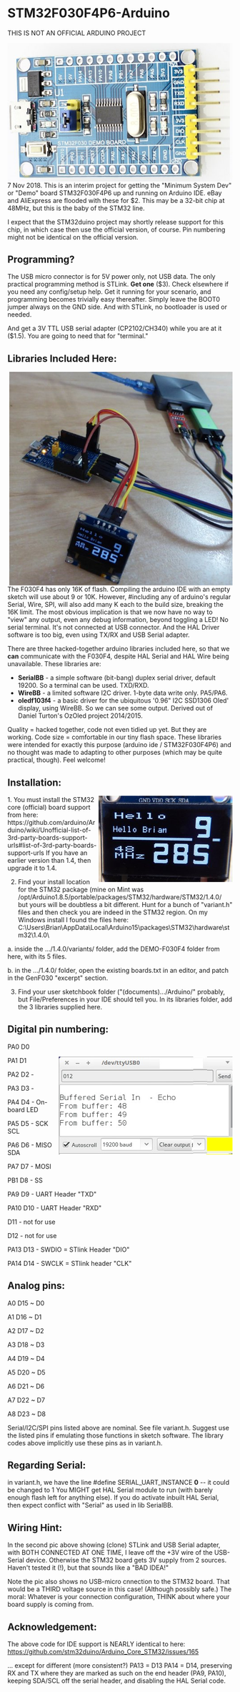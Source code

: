 # STM32F030F4P6-Arduino

THIS IS NOT AN OFFICIAL ARDUINO PROJECT

<img align="right" src="STM32F030-Dev-Brd.jpg">7 Nov 2018. This is an interim project 
for getting the "Minimum System Dev" or "Demo" board STM32F030F4P6
up and running on Arduino IDE.  eBay and AliExpress are flooded with these for $2.  This may be a 32-bit chip at 48MHz, but this is the baby of the STM32 line.

I expect that the STM32duino project may shortly release 
support for this chip, in which case then use the official version, of course.  Pin numbering might 
not be identical on the official version.

## Programming?

The USB micro connector is for 5V power only, not USB data. The only practical programming method is STLink.
**Get one** ($3). Check elsewhere if you need any config/setup help. 
Get it running for your scenario, and programming becomes trivially easy thereafter. Simply leave the BOOT0 jumper always on the GND side.
And with STLink, no bootloader is used or needed.

And get a 3V TTL USB serial adapter (CP2102/CH340) while you are at it ($1.5). You are going to need that for "terminal."

## Libraries Included Here:

<img align="right" src="P1070122.JPG">The F030F4 has only 16K of flash. Compiling the arduino IDE with an empty sketch will use about 9 or 10K. 
However, #including any of arduino's regular Serial, Wire, SPI, will also add many K each to the build size, breaking the 16K limit.
The most obvious implication is that we now have no way to "view" any output, even any debug information,
beyond toggling a LED!  No serial terminal. It's not connected at USB connector. 
And the HAL Driver software is too big, even using TX/RX and USB Serial adapter.

There are three hacked-together arduino libraries included here, so that we **can** communicate 
with the F030F4, despite HAL Serial and HAL Wire being unavailable. These libraries are:

 - __SerialBB__ - a simple software (bit-bang) duplex serial driver, default 19200. 
      So a terminal can be used. TXD/RXD.
 - __WireBB__ - a limited software I2C driver. 1-byte data write only. PA5/PA6.
 - __oledf103f4__ - a basic driver for the ubiquitous '0.96" I2C SSD1306 Oled' display, using WireBB.
      So we can see some output. Derived out of Daniel Turton's OzOled project 2014/2015.

Quality = hacked together, code not even tidied up yet.  But they are working.
Code size = comfortable in our tiny flash space.
These libraries were intended for exactly this purpose (arduino ide / STM32F030F4P6)
and no thought was made to adapting to other purposes (which may be quite practical, though).
Feel welcome!

## Installation:

<img align="right" src="P1070121.JPG">
1. You must install the STM32 core (official) board support from here:
   https://github.com/arduino/Arduino/wiki/Unofficial-list-of-3rd-party-boards-support-urls#list-of-3rd-party-boards-support-urls
   If you have an earlier version than 1.4, then upgrade it to 1.4.
   
   
2. Find your install location for the STM32 package (mine on Mint was /opt/Arduino1.8.5/portable/packages/STM32/hardware/STM32/1.4.0/
but yours will be doubtless a bit different. Hunt for a bunch of "variant.h" files and then check
you are indeed in the STM32 region. On my Windows install I found the files here:  C:\Users\Brian\AppData\Local\Arduino15\packages\STM32\hardware\stm32\1.4.0\

a. inside the .../1.4.0/variants/ folder, add the DEMO-F030F4 folder from here, with its 5 files.

b. in the .../1.4.0/ folder, open the existing boards.txt in an editor, and patch in the GenF030 "excerpt" section.

3. Find your user sketchbook folder ("(documents).../Arduino/" probably, but File/Preferences in your IDE should tell you.
In its libraries folder, add the 3 libraries supplied here.


## Digital pin numbering:

  PA0  D0 
  
  PA1  D1 <img align="right" src="ss66.jpg">
  
  PA2  D2  - 
  
  PA3  D3  - 
  
  PA4  D4  - On-board LED
  
  PA5  D5  - SCK   SCL
  
  PA6  D6  - MISO  SDA  
  
  PA7  D7  - MOSI  
  
  PB1  D8  - SS
  
  PA9  D9  - UART Header "TXD" 
  
  PA10 D10 - UART Header "RXD" 
  
  D11 - not for use
  
  D12 - not for use
  
  PA13 D13 - SWDIO  = STlink Header "DIO"
  
  PA14 D14 - SWCLK  = STlink header "CLK"
  

## Analog pins:

A0	D15 ~ D0

A1	D16 ~ D1

A2	D17 ~ D2

A3	D18 ~ D3

A4	D19 ~ D4

A5	D20 ~ D5

A6	D21 ~ D6

A7	D22 ~ D7

A8	D23 ~ D8

	
Serial/I2C/SPI pins listed above are nominal. See file variant.h.
Suggest use the listed pins if emulating those functions in sketch software.
The library codes above implicitly use these pins as in variant.h.

## Regarding Serial: 

in variant.h, we have the line #define SERIAL_UART_INSTANCE    __0__ -- it could be changed to 1
You MIGHT get HAL Serial module to run (with barely enough flash left for anything else).
If you do activate inbuilt HAL Serial, then expect conflict with "Serial" as used in lib SerialBB.

## Wiring Hint:

In the second pic above showing (clone) STLink and USB Serial adapter, with BOTH CONNECTED AT ONE TIME, I leave off the +3V wire of the USB-Serial device. Otherwise the STM32 board gets 3V supply from 2 sources. Haven't tested it (!), but that sounds like a "BAD IDEA!"

Note the pic also shows no USB-micro cnnection to the STM32 board. That would be a THIRD voltage source in this case! (Although possibly safe.)  The moral: Whatever is your connection configuration, THINK about where your board supply is coming from.

## Acknowledgement:

The above code for IDE support is NEARLY identical to here:
    https://github.com/stm32duino/Arduino_Core_STM32/issues/165
    
... except for different (more consistent?) PA13 = D13  PA14 = D14, 
preserving RX and TX where they are marked as such on the end header (PA9, PA10),
keeping SDA/SCL off the serial header,
and disabling the HAL Serial code.


